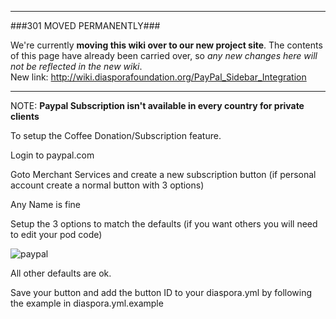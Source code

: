 ----

###301 MOVED PERMANENTLY###

We're currently **moving this wiki over to our new project site**. The contents of this page have  already been carried over, so _any new changes here will not be reflected in the new wiki_.  
New link: http://wiki.diasporafoundation.org/PayPal_Sidebar_Integration

----

NOTE: **Paypal Subscription isn't available in every country for private clients**

To setup the Coffee Donation/Subscription feature.

Login to paypal.com

Goto Merchant Services and create a new subscription button (if personal account create a normal button with 3 options)

Any Name is fine

Setup the 3 options to match the defaults (if you want others you will need to edit your pod code)

![paypal](https://diasp.org/uploads/images/scaled_full_be8a4eba9d3aba1df91a.png)

All other defaults are ok.

Save your button and add the button ID to your diaspora.yml by following the example in diaspora.yml.example